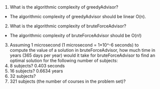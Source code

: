 1. What is the algorithmic complexity of greedyAdvisor?
- The algorithmic complexity of greedyAdvisor should be linear O(n).
2. What is the algorithmic complexity of bruteForceAdvisor?
- The algorithmic complexity of bruteForceAdvisor should be O(n!)
3. Assuming 1 microsecond (1 microsecond = 1×10^-6 seconds) to compute the value of a
solution in bruteForceAdvisor, how much time in years (365 days per year) would it take
for bruteForceAdvisor to find an optimal solution for the following number of subjects:
1. 8 subjects? 0.403 seconds
2. 16 subjects? 0.6634 years
3. 32 subjects? 
4. 321 subjects (the number of courses in the problem set)? 
